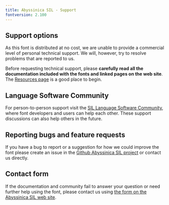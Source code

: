 ```yaml
---
title: Abyssinica SIL - Support
fontversion: 2.100
---
```


## Support options

As this font is distributed at no cost, we are unable to provide a commercial level of personal technical support. We will, however, try to resolve problems that are reported to us.

Before requesting technical support, please **carefully read all the documentation included with the fonts and linked pages on the web site**. The [Resources page](resources.md) is a good place to begin.

## Language Software Community

For person-to-person support visit the [SIL Language Software Community](https://community.software.sil.org/c/silfonts), where font developers and users can help each other. These support discussions can also help others in the future.

## Reporting bugs and feature requests

If you have a bug to report or a suggestion for how we could improve the font please create an issue in the [Github Abyssinica SIL project](https://github.com/silnrsi/font-abyssinica/issues) or contact us directly.

## Contact form

If the documentation and community fail to answer your question or need further help using the font, please contact us using [the form on the Abyssinica SIL web site](https://software.sil.org/abyssinica/about/contact/).

